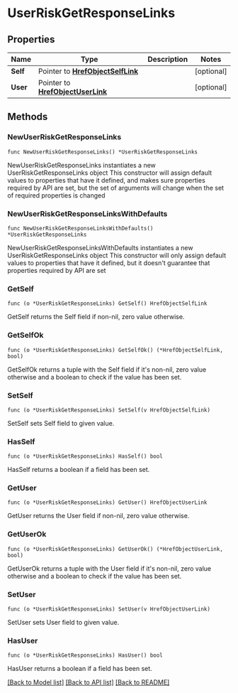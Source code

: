 # UserRiskGetResponseLinks

## Properties

Name | Type | Description | Notes
------------ | ------------- | ------------- | -------------
**Self** | Pointer to [**HrefObjectSelfLink**](HrefObjectSelfLink.md) |  | [optional] 
**User** | Pointer to [**HrefObjectUserLink**](HrefObjectUserLink.md) |  | [optional] 

## Methods

### NewUserRiskGetResponseLinks

`func NewUserRiskGetResponseLinks() *UserRiskGetResponseLinks`

NewUserRiskGetResponseLinks instantiates a new UserRiskGetResponseLinks object
This constructor will assign default values to properties that have it defined,
and makes sure properties required by API are set, but the set of arguments
will change when the set of required properties is changed

### NewUserRiskGetResponseLinksWithDefaults

`func NewUserRiskGetResponseLinksWithDefaults() *UserRiskGetResponseLinks`

NewUserRiskGetResponseLinksWithDefaults instantiates a new UserRiskGetResponseLinks object
This constructor will only assign default values to properties that have it defined,
but it doesn't guarantee that properties required by API are set

### GetSelf

`func (o *UserRiskGetResponseLinks) GetSelf() HrefObjectSelfLink`

GetSelf returns the Self field if non-nil, zero value otherwise.

### GetSelfOk

`func (o *UserRiskGetResponseLinks) GetSelfOk() (*HrefObjectSelfLink, bool)`

GetSelfOk returns a tuple with the Self field if it's non-nil, zero value otherwise
and a boolean to check if the value has been set.

### SetSelf

`func (o *UserRiskGetResponseLinks) SetSelf(v HrefObjectSelfLink)`

SetSelf sets Self field to given value.

### HasSelf

`func (o *UserRiskGetResponseLinks) HasSelf() bool`

HasSelf returns a boolean if a field has been set.

### GetUser

`func (o *UserRiskGetResponseLinks) GetUser() HrefObjectUserLink`

GetUser returns the User field if non-nil, zero value otherwise.

### GetUserOk

`func (o *UserRiskGetResponseLinks) GetUserOk() (*HrefObjectUserLink, bool)`

GetUserOk returns a tuple with the User field if it's non-nil, zero value otherwise
and a boolean to check if the value has been set.

### SetUser

`func (o *UserRiskGetResponseLinks) SetUser(v HrefObjectUserLink)`

SetUser sets User field to given value.

### HasUser

`func (o *UserRiskGetResponseLinks) HasUser() bool`

HasUser returns a boolean if a field has been set.


[[Back to Model list]](../README.md#documentation-for-models) [[Back to API list]](../README.md#documentation-for-api-endpoints) [[Back to README]](../README.md)


